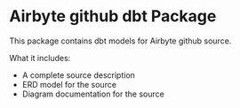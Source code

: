 # Airbyte github dbt Package

This package contains dbt models for Airbyte github source.

What it includes:

* A complete source description
* ERD model for the source
* Diagram documentation for the source
